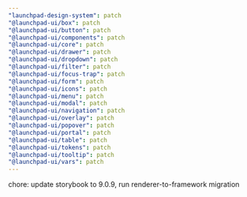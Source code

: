 ```yaml
---
"launchpad-design-system": patch
"@launchpad-ui/box": patch
"@launchpad-ui/button": patch
"@launchpad-ui/components": patch
"@launchpad-ui/core": patch
"@launchpad-ui/drawer": patch
"@launchpad-ui/dropdown": patch
"@launchpad-ui/filter": patch
"@launchpad-ui/focus-trap": patch
"@launchpad-ui/form": patch
"@launchpad-ui/icons": patch
"@launchpad-ui/menu": patch
"@launchpad-ui/modal": patch
"@launchpad-ui/navigation": patch
"@launchpad-ui/overlay": patch
"@launchpad-ui/popover": patch
"@launchpad-ui/portal": patch
"@launchpad-ui/table": patch
"@launchpad-ui/tokens": patch
"@launchpad-ui/tooltip": patch
"@launchpad-ui/vars": patch
---
```


chore: update storybook to 9.0.9, run renderer-to-framework migration
